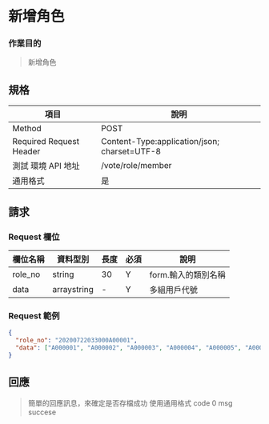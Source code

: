 # 新增角色

### 作業目的

> 新增角色

## 規格

| 項目                    | 說明                                         |
| ----------------------- | -------------------------------------------- |
| Method                  | POST                                         |
| Required Request Header | Content-Type:application/json; charset=UTF-8 |
| 測試 環境 API 地址      | /vote/role/member                            |
| 通用格式                | 是                                           |

## 請求

### Request 欄位

| 欄位名稱 | 資料型別    | 長度 | 必須 | 說明                |
| -------- | ----------- | ---- | ---- | ------------------- |
| role_no  | string      | 30   | Y    | form.輸入的類別名稱 |
| data     | arraystring | -    | Y    | 多組用戶代號        |

### Request 範例

```json
{
  "role_no": "20200722033000A00001",
  "data": ["A000001", "A000002", "A000003", "A000004", "A000005", "A000006"]
}
```

## 回應

> 簡單的回應訊息，來確定是否存檔成功
> 使用通用格式 code 0 msg succese
